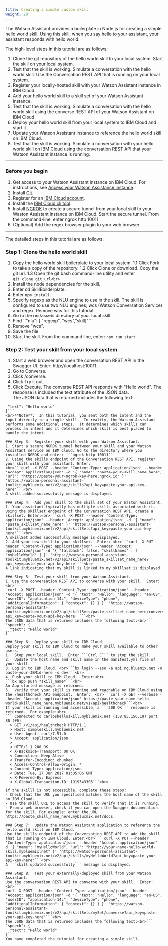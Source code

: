 ```yaml
---
title: Creating a simple custom skill
weight: 20
---
```

The Watson Assistant provides a boilerplate in Node.js for creating a simple hello world skill. Using this skill, when you say hello to your assistant, your assistant responds with hello world.

The high-level steps in this tutorial are as follows:
1. Clone the git repository of the hello world skill to your local system.  Start the skill on your local system.
2. Test that the skill is working.  Simulate a conversation with the hello world skill.  Use the Conversation REST API that is running on your local system.
3. Register your locally-hosted skill with your Watson Assistant instance in IBM Cloud.
4. Add your hello world skill to a skill set of your Watson Assistant instance.
5. Test that the skill is working. Simulate a conversation with the hello world skill using the converse REST API of your Watson Assistant on IBM Cloud.
6. Deploy your hello world skill from your local system to IBM Cloud and start it.
7. Update your Watson Assistant instance to reference the hello world skill on IBM Cloud.
8. Test that the skill is working.  Simulate a conversation with your hello world skill on IBM Cloud using the conversation REST API that your Watson Assistant instance is running.

---
### Before you begin
1. Get access to your  Watson Assistant instance on IBM Cloud.  For instructions, see [Access your Watson Assistance  instance]({{site.baseurl}}/get-started/get-api-key/).
2. Install  [Git](https://git-scm.com/downloads).
3. Register for an [IBM Cloud account](https://www.ibm.com/account/us-en/signup/register.html).
4. Install the [IBM Cloud cli tool](https://console.bluemix.net/docs/cli/index.html#cli).
5.  Install [NGROK](https://ngrok.com/) to create a secure tunnel from your local skill to your Waston Assistant instance on IBM Cloud.
Start the secure tunnel.  From the command-line, enter ngrok http 10011
6. (Optional) Add the regex browser plugin to your web browser.

---
The detailed steps in this tutorial are as follows:
### Step 1:  Clone the hello world skill
1.  Copy the hello world skill boilerplate to your local system.
  1.1 Click Fork to take a copy of the repository.
  1.2 Click Clone or download. Copy the git url.
  1.3 Open the git bash command-line utility and enter<br>```git clone git_url<br>```
2. Install the node dependencies for the skill.
  1. Enter cd SkillBoilderplate.
  2. Enter ```npm install```.
3. Specify regexp as the NLU engine to use in the skill. The skill is configured to use two NLU engines; wcs (Watson Conversation Service) and regex.  Remove wcs for this tutorial.
  1. Go to the res/assets directory of your local skill.
  2. Find
    ``"nlu": [
    "regexp", "wcs","skill]"```
  3. Remove "wcs".
  4. Save the file.
4.  Start the skill.  From the command line, enter: ```npm run start```

### Step 2:  Test your skill from your local system.
1. Start a web browser and open the conversation REST API in the Swagger UI.  Enter:
http://localhost:10011
2. Go to Converse.
3. Click /converse.
4. Click Try it out.
5. Click Execute.
The converse REST API responds with "Hello world".  The response is included the text attribute of the  JSON data.  <br>
The JSON data that is returned includes the following text:<br>
```"speech": {
 "text": "Hello world"
}```
<br>**Note**:  In this tutorial, you sent both the intent and the input directly to a single skill.  In reality, the Watson Assistant performs some additional steps.  It determines which skills can process an intent and it determines which skill is best placed to handle the intent.

### Step 3:  Register your skill with your Watson Assistant.
1. Start a secure NGROK tunnel between your skill and your Watson Assistant service on IBM Cloud. Go to the directory where you installed NGROK and enter: ```ngrok http 10011```
2. Using the skills endpoint of the Conversation REST API, register your skill with your assistant. Enter:
<br>```curl -X POST --header 'Content-Type: application/json' --header 'Accept: application/json' -d '{ "name": "paste-your-skill_name_here", "url": "https://paste-your-ngrok-key-here.ngrok.io" }' 'https://watson-personal-assistant-toolkit.mybluemix.net/v2/api/skills?api_key=paste-your-api-key-here'```<br>
A skill added successfully message is displayed.

### Step 4:  Add your skill to the skill set of your Waston Assistant.
1. Your assistant typically has multiple skills associated with it.  Using the skillset endpoint of the Conversation REST API, create a skillset. Enter:<br>```curl -X POST --header 'Content-Type: application/json' --header 'Accept: application/json' -d '{ "name": "paste_skillset_name_here" }' 'https://watson-personal-assistant-toolkit.mybluemix.net/v2/api/skillSets?api_key=paste-your-api-key-here'```<br>
A skillSet added successfully message is displayed.
2. Add your new skill to your skillset.  Enter: <br>```curl -X PUT --header 'Content-Type: application/json' --header 'Accept: application/json' -d '{ "fallback": false, "skillNames" : [ "myHelloWorld" ] }' 'https://watson-personal-assistant-toolkit.mybluemix.net/v2/api/skillSets/paste_skillset_name_here?api_key=paste-your-api-key-here'```<br>
A link indicating that my skill is linked to my skillset is displayed.

### Step 5:  Test your skill from your Watson Assistant.
1. Use the conversation REST API to converse with your skill.  Enter:<br>```
 curl -X POST --header 'Content-Type: application/json' --header 'Accept: application/json' -d '{ "text": "Hello", "language": "en-US", "userID": "application-14c", "deviceType": "phone", "additionalInformation": { "context": {} } }' 'https://watson-personal-assistant-toolkit.mybluemix.net/v2/api/skillSets/paste_skillset_name_here/converse?api_key=paste-your-api-key-here' ```<br>
The JSON data that is returned includes the following text:<br>```
"speech": {
  "text": "Hello world"
}```

### Step 6:  Deploy your skill to IBM Cloud.
Deploy your skill to IBM Cloud to make your skill available to other users.
1.  Stop your local skill.  Enter ```Ctrl C``` to stop the skill.
2.  Update the host name and skill name in the manifest.yml file of your skill.
3. Log in to IBM Cloud. <br>```bx login --sso -a api.ng.bluemix.net -o paste-your-IBMid-here -s dev```<br>
4. Push your skill to IBM Cloud.  Enter:<br>
```bx app push *skill_name*```<br>
An App started message is returned.
5.  Verify that your skill is running and reachable on IBM Cloud using the /healthcheck API endpoint.  Enter:  <br>```curl -X GET --verbose --header 'Accept: application/json' https://paste_your-name-hello-world-skill_name_here.mybluemix.net/v1/api/healthcheck```<br>
If your skill is running and accessible, a ```200 OK``` response is returned.  For example:<br>
``` Connected to carloshelloskill.mybluemix.net (158.85.156.19) port 80 (#0)
  > GET /v1/api/healthcheck HTTP/1.1
  > Host: simpleskill.mybluemix.net
  > User-Agent: curl/7.51.0
  > Accept: application/json
  >
  < HTTP/1.1 200 OK
  < X-Backside-Transport: OK OK
  < Connection: Keep-Alive
  < Transfer-Encoding: chunked
  < Access-Control-Allow-Origin: *
  < Content-Type: application/json
  < Date: Tue, 27 Jun 2017 01:05:06 GMT
  < X-Powered-By: Express
  < X-Global-Transaction-ID: 1919343303```<br>

If the skilll is not accessible, complete these steps:
- Check that the URL you specificed matches the host name of the skill on IBM Cloud.
- Use the skill URL to access the skill to verify that it is running.
- From a web browser, check if you can open the Swagger documenation for the skill. For example: enter the URL https://paste_skill_name_here.mybluxmix.net/docs.

### Step 7:  Update the Watson Assistant application to reference the hello world skill on IBM Cloud.
Use the skills endpoint of the Conversation REST API to add the skill that is running on IBM Cloud. Enter:<br>``` curl -X PUT --header 'Content-Type: application/json' --header 'Accept: application/json' -d '{ "name": "myHelloWorld", "url": "https://your-name-hello-world-skill.mybluemix.net" }' 'https://watson-personal-assistant-toolkit.mybluemix.net/v2/api/skills/myHelloWorld?api_key=paste-your-api-key-here'```<br>
A ```skill updated successfully``` message is displayed.

### Step 8:  Test your externally-deployed skill from your Watson Assistant.
Use the conversation REST API to converse with your skill.  Enter:<br>```
curl -X POST --header 'Content-Type: application/json' --header 'Accept: application/json' -d '{ "text": "Hello", "language": "en-US", "userID": "application-14c", "deviceType": "phone", "additionalInformation": { "context": {} } }' 'https://watson-personal-assistant-toolkit.mybluemix.net/v2/api/skillSets/mySet/converse?api_key=paste-your-api-key-here'```<br>
The JSON data that is returned includes the following text:<br>```
"speech": {
  "text": "Hello world"
}```
You have completed the tutorial for creating a simple skill.
